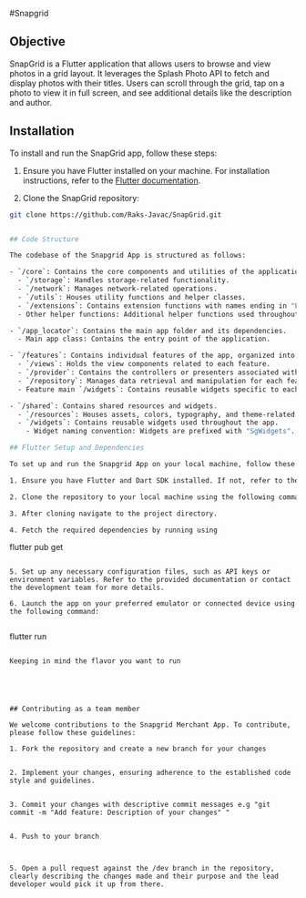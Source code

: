 #Snapgrid

## Objective
SnapGrid is a Flutter application that allows users to browse and view photos in a grid layout. It leverages the Splash Photo API to fetch and display photos with their titles. Users can scroll through the grid, tap on a photo to view it in full screen, and see additional details like the description and author.




## Installation

To install and run the SnapGrid app, follow these steps:

1. Ensure you have Flutter installed on your machine. For installation instructions, refer to the [Flutter documentation](https://flutter.dev/docs/get-started/install).

2. Clone the SnapGrid repository:

```bash
git clone https://github.com/Raks-Javac/SnapGrid.git


## Code Structure

The codebase of the Snapgrid App is structured as follows:

- `/core`: Contains the core components and utilities of the application.
  - `/storage`: Handles storage-related functionality.
  - `/network`: Manages network-related operations.
  - `/utils`: Houses utility functions and helper classes.
  - `/extensions`: Contains extension functions with names ending in "Extensions".
  - Other helper functions: Additional helper functions used throughout the app.

- `/app_locator`: Contains the main app folder and its dependencies.
  - Main app class: Contains the entry point of the application.

- `/features`: Contains individual features of the app, organized into subfolders.
  - `/views`: Holds the view components related to each feature.
  - `/provider`: Contains the controllers or presenters associated with each feature.
  - `/repository`: Manages data retrieval and manipulation for each feature.
  - Feature main `/widgets`: Contains reusable widgets specific to each feature.

- `/shared`: Contains shared resources and widgets.
  - `/resources`: Houses assets, colors, typography, and theme-related files.
  - `/widgets`: Contains reusable widgets used throughout the app.
    - Widget naming convention: Widgets are prefixed with "SgWidgets".

## Flutter Setup and Dependencies

To set up and run the Snapgrid App on your local machine, follow these steps:

1. Ensure you have Flutter and Dart SDK installed. If not, refer to the official Flutter documentation to install the Flutter SDK for your operating system.

2. Clone the repository to your local machine using the following command.

3. After cloning navigate to the project directory.

4. Fetch the required dependencies by running using 

```
flutter pub get 
```

5. Set up any necessary configuration files, such as API keys or environment variables. Refer to the provided documentation or contact the development team for more details.

6. Launch the app on your preferred emulator or connected device using the following command:


```
flutter run 
```

Keeping in mind the flavor you want to run





## Contributing as a team member

We welcome contributions to the Snapgrid Merchant App. To contribute, please follow these guidelines:

1. Fork the repository and create a new branch for your changes


2. Implement your changes, ensuring adherence to the established code style and guidelines.


3. Commit your changes with descriptive commit messages e.g "git commit -m "Add feature: Description of your changes" "


4. Push to your branch 



5. Open a pull request against the /dev branch in the repository, clearly describing the changes made and their purpose and the lead developer would pick it up from there.


